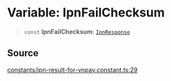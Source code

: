 # Variable: IpnFailChecksum

> `const` **IpnFailChecksum**: [`IpnResponse`](../type-aliases/IpnResponse.md)

## Source

[constants/ipn-result-for-vnpay.constant.ts:29](https://github.com/lehuygiang28/vnpay/blob/ffb3f1a6e2e5cee6cec7ba4f806a92950f9f7872/src/constants/ipn-result-for-vnpay.constant.ts#L29)
